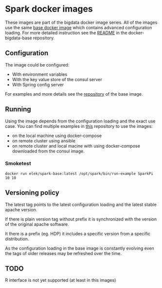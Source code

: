 # Spark docker images

These images are part of the bigdata docker image series. All of the images use the same [base docker image](https://github.com/elek/docker-bigdata-base) which contains advanced configuration loading. For more detailed instruction see the [README](https://github.com/elek/docker-bigdata-base/blob/master/README.md) in the docker-bigdata-base repository.


## Configuration

The image could be configured:

* With environment variables
* With the key value store of the consul server
* With Spring config server


For examples and more details see the [repository](https://github.com/elek/docker-bigdata-base) of the base image.

## Running

Using the image depends from the configuration loading and the exact use case. You can find multiple examples in [this](https://github.com/elek/bigdata-docker) repository to use the images:

* on the local machine using docker-compose
* on remote cluster using ansible 
* on remote cluster and local macine with using docker-compose downloaded from the consul image. 

### Smoketest

```
docker run elek/spark-base:latest /opt/spark/bin/run-example SparkPi 10 10
```

## Versioning policy

  The latest tag points to the latest configuration loading and the latest stable apache version.

  If there is plain version tag without prefix it is synchronized with the version of the original apache software.

  It there is a prefix (eg. HDP) it includes a specific version from a specific distribution.

  As the configuration loading in the base image is constantly evolving even the tags of older releases may be refreshed over the time.

## TODO

R interface is not yet supported (at least in this images)
